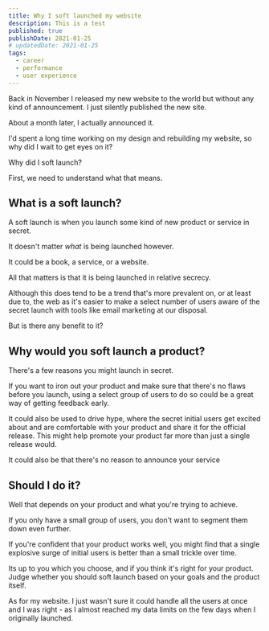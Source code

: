 ```yaml
---
title: Why I soft launched my website
description: This is a test
published: true
publishDate: 2021-01-25
# updatedDate: 2021-01-25
tags:
  - career
  - performance
  - user experience
---
```


Back in November I released my new website to the world but without any kind of announcement. I just silently published the new site.

About a month later, I actually announced it.

I'd spent a long time working on my design and rebuilding my website, so why did I wait to get eyes on it?

Why did I soft launch?

First, we need to understand what that means.

## What is a soft launch?

A soft launch is when you launch some kind of new product or service in secret.

It doesn't matter _what_ is being launched however.

It could be a book, a service, or a website.

All that matters is that it is being launched in relative secrecy.

Although this does tend to be a trend that's more prevalent on, or at least due to, the web as it's easier to make a select number of users aware of the secret launch with tools like email marketing at our disposal.

But is there any benefit to it?

## Why would you soft launch a product?

There's a few reasons you might launch in secret.

If you want to iron out your product and make sure that there's no flaws before you launch, using a select group of users to do so could be a great way of getting feedback early.

It could also be used to drive hype, where the secret initial users get excited about and are comfortable with your product and share it for the official release. This might help promote your product far more than just a single release would.

It could also be that there's no reason to announce your service

## Should I do it?

Well that depends on your product and what you're trying to achieve.

If you only have a small group of users, you don't want to segment them down even further.

If you're confident that your product works well, you might find that a single explosive surge of initial users is better than a small trickle over time.

Its up to you which you choose, and if you think it's right for your product. Judge whether you should soft launch based on your goals and the product itself.

As for my website. I just wasn't sure it could handle all the users at once and I was right - as I almost reached my data limits on the few days when I originally launched.
